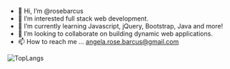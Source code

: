 - 👋 Hi, I’m @rosebarcus
- 👀 I’m interested full stack web development.
- 🌱 I’m currently learning Javascript, jQuery, Bootstrap, Java and more!
- 💞️ I’m looking to collaborate on building dynamic web applications. 
- 📫 How to reach me ... angela.rose.barcus@gmail.com


![TopLangs](https://github-readme-stats.vercel.app/api/top-langs/?username=rosebarcus&theme=tokyonight)

<!---
rosebarcus/rosebarcus is a ✨ special ✨ repository because its `README.md` (this file) appears on your GitHub profile.
You can click the Preview link to take a look at your changes.
--->
